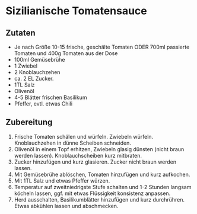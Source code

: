 # Sizilianische Tomatensauce

## Zutaten

- Je nach Größe 10-15 frische, geschälte Tomaten ODER 700ml passierte Tomaten und 400g Tomaten aus der Dose
- 100ml Gemüsebrühe
- 1 Zwiebel
- 2 Knoblauchzehen
- ca. 2 EL Zucker.
- 1TL Salz
- Olivenöl
- 4-5 Blätter frischen Basilikum
- Pfeffer, evtl. etwas Chili


## Zubereitung

1. Frische Tomaten schälen und würfeln. Zwiebeln würfeln. Knoblauchzehen in dünne Scheiben schneiden.
1. Olivenöl in einem Topf erhitzen, Zwiebeln glasig dünsten (nicht braun werden lassen). Knoblauchscheiben kurz mitbraten.
1. Zucker hinzufügen und kurz glasieren. Zucker nicht braun werden lassen.
1. Mit Gemüsebrühe ablöschen, Tomaten hinzufügen und kurz aufkochen.
1. Mit 1TL Salz und etwas Pfeffer würzen.
1. Temperatur auf zweitniedrigste Stufe schalten und 1-2 Stunden langsam köcheln lassen, ggf. mit etwas Flüssigkeit konsistenz anpassen.
1. Herd ausschalten, Basilikumblätter hinzufügen und kurz durchrühren. Etwas abkühlen lassen und abschmecken.
